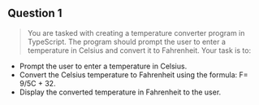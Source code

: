 ## Question 1

> You are tasked with creating a temperature converter program in TypeScript. The program should prompt the user to enter a temperature in Celsius and convert it to Fahrenheit.
> Your task is to:

- Prompt the user to enter a temperature in Celsius.
- Convert the Celsius temperature to Fahrenheit using the formula: F= 9/5C + 32.
- Display the converted temperature in Fahrenheit to the user.
